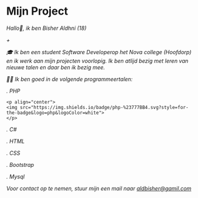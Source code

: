 # Mijn Project

*Hallo👋, ik ben Bisher Aldhni (18)*

*+*

*🎓 Ik ben een student Software Developerop het Nova college (Hoofdorp) en ik werk aan mijn projecten voorlopig. Ik ben atlijd bezig met leren van nieuwe talen en daar ben ik bezig mee.*

*👨‍💻 Ik ben goed in de volgende programmeertalen:*

*. PHP* 

```
<p align="center">
<img src="https://img.shields.io/badge/php-%23777BB4.svg?style=for-the-badge&logo=php&logoColor=white">
</p>
```


*. C#* 

*. HTML*

*. CSS*

*. Bootstrap*

*. Mysql*

*Voor contact op te nemen, stuur mijn een mail naar aldbisher@gamil.com*
